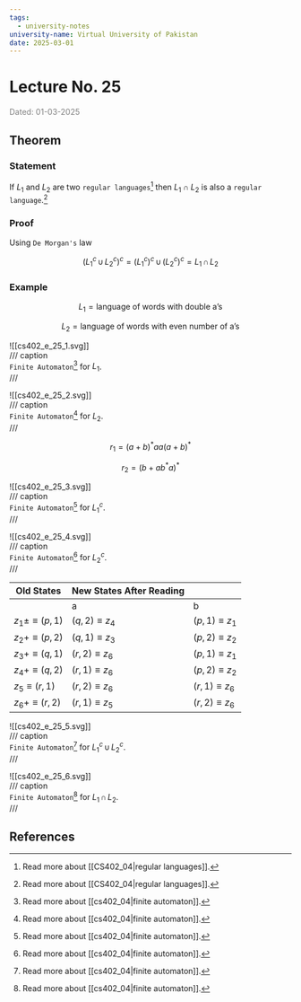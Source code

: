 ```yaml
---
tags:
  - university-notes
university-name: Virtual University of Pakistan
date: 2025-03-01
---
```


# Lecture No. 25

<span style="color: gray;">Dated: 01-03-2025</span>

## Theorem

### Statement

If $L_1$ and $L_2$ are two `regular languages`[^1] then $L_1 \cap L_2$ is also a `regular language`.[^1]

### Proof

Using `De Morgan's` law  

$$(L_1^c \, \cup \, L_2^c)^c = (L_1^c)^c \, \cup \, (L_2^c)^c = L_1 \, \cap \, L_2$$

### Example

$$L_1 = \text{language of words with double a's}$$

$$L_2 = \text{language of words with even number of a's}$$

![[cs402_e_25_1.svg]]  
/// caption  
`Finite Automaton`[^2] for $L_1$.  
///

![[cs402_e_25_2.svg]]  
/// caption  
`Finite Automaton`[^2] for $L_2$.  
///  

$$r_1 = (a + b)^* aa (a + b)^*$$

$$r_2 = (b + ab^*a)^*$$

![[cs402_e_25_3.svg]]  
/// caption  
`Finite Automaton`[^2] for $L_1^c$.  
///  

![[cs402_e_25_4.svg]]  
/// caption  
`Finite Automaton`[^2] for $L_2^c$.  
///  

| Old States              | New States After Reading |                     |
| ----------------------- | ------------------------ | ------------------- |
|                         | a                        | b                   |
| $z_1 \pm \equiv (p, 1)$ | $(q, 2) \equiv z_4$      | $(p, 1) \equiv z_1$ |
| $z_2 + \equiv (p, 2)$   | $(q, 1) \equiv z_3$      | $(p, 2) \equiv z_2$ |
| $z_3 + \equiv (q, 1)$   | $(r, 2) \equiv z_6$      | $(p, 1) \equiv z_1$ |
| $z_4 + \equiv (q, 2)$   | $(r, 1) \equiv z_6$      | $(p, 2) \equiv z_2$ |
| $z_5 \equiv (r, 1)$     | $(r, 2) \equiv z_6$      | $(r, 1) \equiv z_6$ |
| $z_6 + \equiv (r, 2)$   | $(r, 1) \equiv z_5$      | $(r, 2) \equiv z_6$ |

![[cs402_e_25_5.svg]]  
/// caption  
`Finite Automaton`[^2] for $L_1^c \, \cup \, L_2^c$.  
///  

![[cs402_e_25_6.svg]]  
/// caption  
`Finite Automaton`[^2] for $L_1 \, \cap \, L_2$.  
///  

## References

[^1]: Read more about [[CS402_04|regular languages]].
[^2]: Read more about [[cs402_04|finite automaton]].